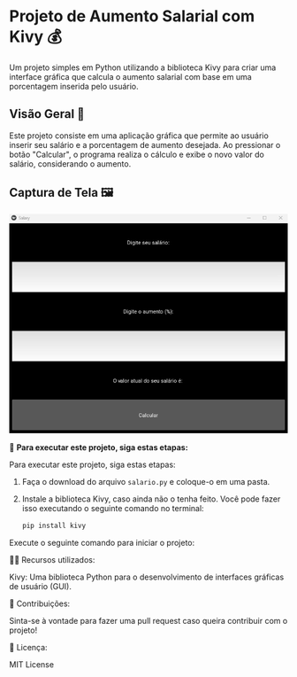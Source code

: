 # Projeto de Aumento Salarial com Kivy 💰

Um projeto simples em Python utilizando a biblioteca Kivy para criar uma interface gráfica que calcula o aumento salarial com base em uma porcentagem inserida pelo usuário.

## Visão Geral 🚀

Este projeto consiste em uma aplicação gráfica que permite ao usuário inserir seu salário e a porcentagem de aumento desejada. Ao pressionar o botão "Calcular", o programa realiza o cálculo e exibe o novo valor do salário, considerando o aumento.

## Captura de Tela 🖼️

![Captura de Tela](https://github.com/WalakysProvidello/Salario/blob/12787d8f51d9ca13411e301f4c9f777da5275f04/imagem_2023-12-11_093122801.png)

🚀 **Para executar este projeto, siga estas etapas:**

Para executar este projeto, siga estas etapas:

1. Faça o download do arquivo `salario.py` e coloque-o em uma pasta.
2. Instale a biblioteca Kivy, caso ainda não o tenha feito. Você pode fazer isso executando o seguinte comando no terminal:

   ```bash
   pip install kivy

Execute o seguinte comando para iniciar o projeto:

👩‍💻 Recursos utilizados:

Kivy: Uma biblioteca Python para o desenvolvimento de interfaces gráficas de usuário (GUI).

🤝 Contribuições:

Sinta-se à vontade para fazer uma pull request caso queira contribuir com o projeto!

📜 Licença:

MIT License
